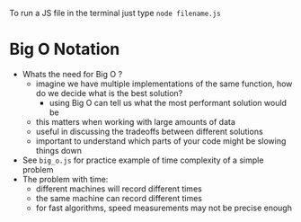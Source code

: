To run a JS  file in the terminal just type `node filename.js`

# Big O Notation
- Whats the need for Big O ?
  - imagine we have multiple implementations of the same function, how do we decide what is the best solution?
    - using Big O can tell us what the most performant solution would be
  - this matters when working with large amounts of data
  - useful in discussing the tradeoffs between different solutions
  - important to understand which parts of your code might be slowing things down
- See `big_o.js` for practice example of time complexity of a simple problem
- The problem with time:
  - different machines will record different times
  - the same machine can record different times
  - for fast algorithms, speed measurements may not be precise enough
